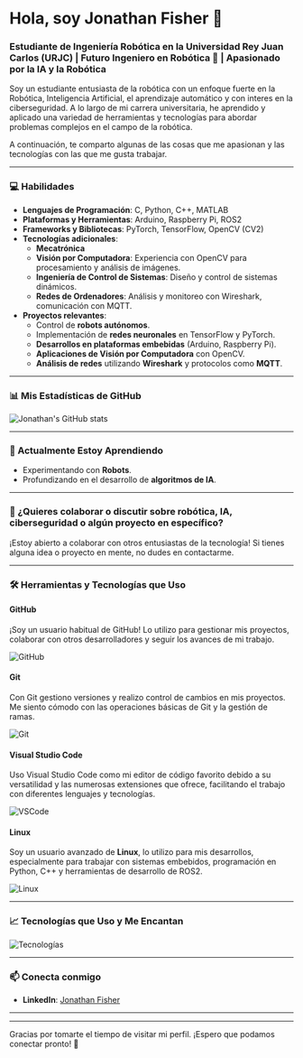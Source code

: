 # Hola, soy Jonathan Fisher 👋

### Estudiante de Ingeniería Robótica en la Universidad Rey Juan Carlos (URJC) | Futuro Ingeniero en Robótica 🤖 | Apasionado por la IA y la Robótica

Soy un estudiante entusiasta de la robótica con un enfoque fuerte en la Robótica, Inteligencia Artificial, el aprendizaje automático y con interes en la ciberseguridad. A lo largo de mi carrera universitaria, he aprendido y aplicado una variedad de herramientas y tecnologías para abordar problemas complejos en el campo de la robótica.

A continuación, te comparto algunas de las cosas que me apasionan y las tecnologías con las que me gusta trabajar.

---

### 💻 Habilidades

- **Lenguajes de Programación**: C, Python, C++, MATLAB
- **Plataformas y Herramientas**: Arduino, Raspberry Pi, ROS2
- **Frameworks y Bibliotecas**: PyTorch, TensorFlow, OpenCV (CV2)
- **Tecnologías adicionales**:
  - **Mecatrónica**
  - **Visión por Computadora**: Experiencia con OpenCV para procesamiento y análisis de imágenes.
  - **Ingeniería de Control de Sistemas**: Diseño y control de sistemas dinámicos.
  - **Redes de Ordenadores**: Análisis y monitoreo con Wireshark, comunicación con MQTT.
- **Proyectos relevantes**:
  - Control de **robots autónomos**.
  - Implementación de **redes neuronales** en TensorFlow y PyTorch.
  - **Desarrollos en plataformas embebidas** (Arduino, Raspberry Pi).
  - **Aplicaciones de Visión por Computadora** con OpenCV.
  - **Análisis de redes** utilizando **Wireshark** y protocolos como **MQTT**.

---

### 📊 Mis Estadísticas de GitHub

![Jonathan's GitHub stats](https://github-readme-stats.vercel.app/api?username=jfisher2021&show_icons=true&theme=radical)

---

### 🌱 Actualmente Estoy Aprendiendo

- Experimentando con **Robots**.
- Profundizando en el desarrollo de **algoritmos de IA**.

---

### 💬 ¿Quieres colaborar o discutir sobre robótica, IA, ciberseguridad o algún proyecto en específico?

¡Estoy abierto a colaborar con otros entusiastas de la tecnología! Si tienes alguna idea o proyecto en mente, no dudes en contactarme.

---

### 🛠️ Herramientas y Tecnologías que Uso

#### GitHub
¡Soy un usuario habitual de GitHub! Lo utilizo para gestionar mis proyectos, colaborar con otros desarrolladores y seguir los avances de mi trabajo.

![GitHub](https://upload.wikimedia.org/wikipedia/commons/6/60/Logo_GitHub.png)

#### Git
Con Git gestiono versiones y realizo control de cambios en mis proyectos. Me siento cómodo con las operaciones básicas de Git y la gestión de ramas.

![Git](https://upload.wikimedia.org/wikipedia/commons/a/a7/Git-Logo.svg)

#### Visual Studio Code
Uso Visual Studio Code como mi editor de código favorito debido a su versatilidad y las numerosas extensiones que ofrece, facilitando el trabajo con diferentes lenguajes y tecnologías.

![VSCode](https://upload.wikimedia.org/wikipedia/commons/1/1d/Visual_Studio_Code_1.35_icon.svg)

#### Linux
Soy un usuario avanzado de **Linux**, lo utilizo para mis desarrollos, especialmente para trabajar con sistemas embebidos, programación en Python, C++ y herramientas de desarrollo de ROS2.

![Linux](https://upload.wikimedia.org/wikipedia/commons/3/35/Tux.png)

---

### 📈 Tecnologías que Uso y Me Encantan

![Tecnologías](https://skillicons.dev/icons?i=c,python,cpp,matlab,arduino,raspberrypi,py,tensorflow,ros,opencv,wireshark,mqtt)

---


### 📫 Conecta conmigo

- **LinkedIn**: [Jonathan Fisher](https://www.linkedin.com/in/jonathan-fisher-a014121a4/)

---

---

Gracias por tomarte el tiempo de visitar mi perfil. ¡Espero que podamos conectar pronto! 🚀
